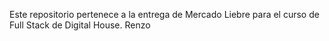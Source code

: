 Este repositorio pertenece a la entrega de Mercado Liebre para el curso de Full Stack de Digital House.
Renzo